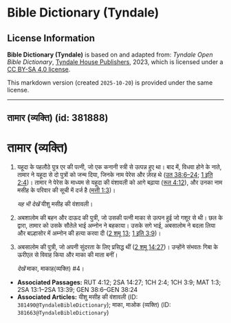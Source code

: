 # Bible Dictionary (Tyndale)

## License Information

**Bible Dictionary (Tyndale)** is based on and adapted from: _Tyndale Open Bible Dictionary_, [Tyndale House Publishers](https://tyndaleopenresources.com/), 2023, which is licensed under a [CC BY-SA 4.0 license](https://creativecommons.org/licenses/by-sa/4.0/legalcode.en).

This markdown version (created `2025-10-20`) is provided under the same license.



--------------------------------

## तामार (व्यक्ति) (id: 381888)

तामार (व्यक्ति)
===============

1. यहूदा के पहलौठे पुत्र एर की पत्नी, जो एक कनानी स्त्री से उत्पन्न हुए था। बाद में, विधवा होने के नाते, तामार ने यहूदा से दो पुत्रों को जन्म दिया, जिनके नाम पेरेस और ज़ेरह थे ([उत 38:6–24](https://ref.ly/Gen38:6-Gen38:24); [1 इति 2:4](https://ref.ly/1Chr2:4))। तामार ने पेरेस के माध्यम से यहूदा की वंशावली को आगे बढ़ाया ([रूत 4:12](https://ref.ly/Ruth4:12)), और उनका नाम मसीह के परिवार की सूची में दर्ज है ([मत्ती 1:3](https://ref.ly/Matt1:3))।

    *यह भी देखें* यीशु मसीह की वंशावली।

2. अबशालोम की बहन और दाऊद की पुत्री, जो उसकी पत्नी माका से उत्पन हुई जो गशूर से थी। छल के द्वारा, तामार को उसके सौतेले भाई अम्नोन ने बहकाया। उसके सगे भाई, अबसालोम ने बदला लिया और बाल्हासोर में अम्नोन की हत्या करवा दी ([2 शमू 13](https://ref.ly/2Sam13:1-2Sam13:39); [1 इति 3:9](https://ref.ly/1Chr3:9))।
3. अबसालोम की पुत्री, जो अपनी सुंदरता के लिए प्रसिद्ध थीं ([2 शमू 14:27](https://ref.ly/2Sam14:27))। उन्होंने संभवतः गिबा के ऊरीएल से विवाह किया और माका की माता बनीं।

    *देखें* माका, माकाह(व्यक्ति) \#4।

* **Associated Passages:** RUT 4:12; 2SA 14:27; 1CH 2:4; 1CH 3:9; MAT 1:3; 2SA 13:1–2SA 13:39; GEN 38:6–GEN 38:24
* **Associated Articles:** यीशु मसीह की वंशावली (ID: `381490@TyndaleBibleDictionary`); माका, माओक (व्यक्ति) (ID: `381663@TyndaleBibleDictionary`)

